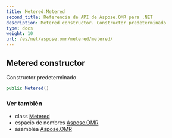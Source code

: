 ```yaml
---
title: Metered.Metered
second_title: Referencia de API de Aspose.OMR para .NET
description: Metered constructor. Constructor predeterminado
type: docs
weight: 10
url: /es/net/aspose.omr/metered/metered/
---
```

## Metered constructor

Constructor predeterminado

```csharp
public Metered()
```

### Ver también

* class [Metered](../)
* espacio de nombres [Aspose.OMR](../../metered/)
* asamblea [Aspose.OMR](../../../)


